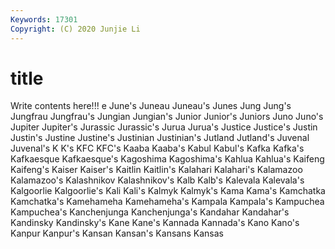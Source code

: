 ```yaml
---
Keywords: 17301
Copyright: (C) 2020 Junjie Li
---
```


# title

Write contents here!!!
e
June's 
Juneau 
Juneau's 
Junes 
Jung 
Jung's 
Jungfrau 
Jungfrau's 
Jungian 
Jungian's
Junior 
Junior's 
Juniors 
Juno 
Juno's 
Jupiter 
Jupiter's 
Jurassic 
Jurassic's 
Jurua
Jurua's 
Justice 
Justice's 
Justin 
Justin's 
Justine 
Justine's 
Justinian 
Justinian's 
Jutland
Jutland's 
Juvenal 
Juvenal's 
K 
K's 
KFC 
KFC's 
Kaaba 
Kaaba's 
Kabul
Kabul's 
Kafka 
Kafka's 
Kafkaesque 
Kafkaesque's 
Kagoshima 
Kagoshima's 
Kahlua 
Kahlua's 
Kaifeng
Kaifeng's 
Kaiser 
Kaiser's 
Kaitlin 
Kaitlin's 
Kalahari 
Kalahari's 
Kalamazoo 
Kalamazoo's 
Kalashnikov
Kalashnikov's 
Kalb 
Kalb's 
Kalevala 
Kalevala's 
Kalgoorlie 
Kalgoorlie's 
Kali 
Kali's 
Kalmyk
Kalmyk's 
Kama 
Kama's 
Kamchatka 
Kamchatka's 
Kamehameha 
Kamehameha's 
Kampala 
Kampala's 
Kampuchea
Kampuchea's 
Kanchenjunga 
Kanchenjunga's 
Kandahar 
Kandahar's 
Kandinsky 
Kandinsky's 
Kane 
Kane's 
Kannada
Kannada's 
Kano 
Kano's 
Kanpur 
Kanpur's 
Kansan 
Kansan's 
Kansans 
Kansas 
